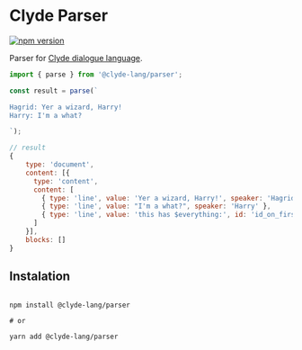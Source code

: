 # Clyde Parser

[![npm version](https://badge.fury.io/js/%40clyde-lang%2Fparser.svg)](https://www.npmjs.com/package/@clyde-lang/parser)

Parser for [Clyde dialogue language](https://github.com/viniciusgerevini/clyde/blob/master/LANGUAGE.md).

```javascript
import { parse } from '@clyde-lang/parser';

const result = parse(`

Hagrid: Yer a wizard, Harry!
Harry: I'm a what?

`);
```

```javascript
// result
{
    type: 'document',
    content: [{
      type: 'content',
      content: [
        { type: 'line', value: 'Yer a wizard, Harry!', speaker: 'Hagrid' },
        { type: 'line', value: "I'm a what?", speaker: 'Harry' },
        { type: 'line', value: 'this has $everything:', id: 'id_on_first_line', tags: [ 'and_tags' ] },
      ]
    }],
    blocks: []
}
```

## Instalation

```shell

npm install @clyde-lang/parser

# or

yarn add @clyde-lang/parser

```
